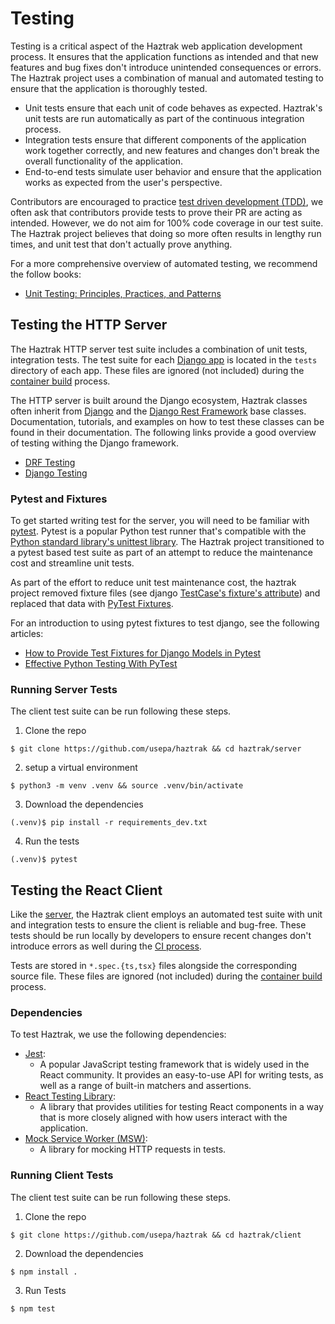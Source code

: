 # Testing

Testing is a critical aspect of the Haztrak web application development process.
It ensures that the application functions as intended and that new features and
bug fixes don't introduce unintended consequences or errors. The Haztrak project uses a
combination of manual and automated testing to ensure that the application is
thoroughly tested.

- Unit tests ensure that each unit of code behaves as expected. Haztrak's unit
  tests are run automatically as part of the continuous integration process.
- Integration tests ensure that different components of the application work
  together correctly, and new features and changes don't break the overall
  functionality of the application.
- End-to-end tests simulate user behavior and ensure that the application works
  as expected from the user's perspective.

Contributors are encouraged to practice [test driven development (TDD)](), we
often ask that contributors provide tests to prove their PR are acting as intended.
However, we do not aim for 100% code coverage in our test suite. The Haztrak project
believes that doing so more often results in lengthy run times,
and unit test that don't actually prove anything.

For a more comprehensive overview of automated testing, we recommend the follow books:

- [Unit Testing: Principles, Practices, and Patterns ](https://www.goodreads.com/en/book/show/48927138)

## Testing the HTTP Server

The Haztrak HTTP server test suite includes a combination of unit tests,
integration tests. The test suite for each [Django app](https://docs.djangoproject.com/en/4.1/intro/tutorial07/)
is located in the `tests` directory of each app. These files
are ignored (not included) during the [container build](../development/cd.md#2-docker-build)
process.

The HTTP server is built around the Django ecosystem, Haztrak classes often
inherit from [Django](https://www.djangoproject.com/) and the
[Django Rest Framework](https://www.django-rest-framework.org/) base classes.
Documentation, tutorials, and examples on how to test these classes can be found
in their documentation. The following links provide a good overview of testing
withing the Django framework.

- [DRF Testing](https://www.django-rest-framework.org/api-guide/testing/)
- [Django Testing](https://docs.djangoproject.com/en/4.1/topics/testing/)

### Pytest and Fixtures

To get started writing test for the server, you will need to be familiar with
[pytest](https://docs.pytest.org/en/7.2.x/).
Pytest is a popular Python test runner that's compatible with the
[Python standard library's unittest library](https://docs.python.org/3/library/unittest.html).
The Haztrak project transitioned to a pytest based test suite as part of an attempt
to reduce the maintenance cost and streamline unit tests.

As part of the effort to reduce unit test maintenance cost, the haztrak project removed fixture files
(see
django [TestCase's fixture's attribute](https://docs.djangoproject.com/en/4.1/topics/testing/tools/#fixture-loading))
and replaced that data with [PyTest Fixtures](https://docs.pytest.org/en/7.2.x/reference/reference.html#fixtures).

For an introduction to using pytest fixtures to test django, see the following articles:

- [How to Provide Test Fixtures for Django Models in Pytest](https://realpython.com/django-pytest-fixtures/)
- [Effective Python Testing With PyTest](https://realpython.com/pytest-python-testing/)

### Running Server Tests

The client test suite can be run following these steps.

1. Clone the repo

```shell
$ git clone https://github.com/usepa/haztrak && cd haztrak/server
```

2. setup a virtual environment

```shell
$ python3 -m venv .venv && source .venv/bin/activate
```

3. Download the dependencies

```shell
(.venv)$ pip install -r requirements_dev.txt
```

4. Run the tests

```shell
(.venv)$ pytest
```

## Testing the React Client

Like the [server](#testing-the-http-server), the Haztrak client employs an
automated test suite with unit and integration tests to ensure the client is
reliable and bug-free. These tests should be run locally by developers to ensure
recent changes don't introduce errors as well during the [CI process](../development/ci.md).

Tests are stored in `*.spec.{ts,tsx}` files alongside the corresponding source file.
These files are ignored (not included) during the [container build](../development/cd.md#2-docker-build)
process.

### Dependencies

To test Haztrak, we use the following dependencies:

- [Jest](https://jestjs.io/):
  - A popular JavaScript testing framework that is widely used in the React
    community. It provides an easy-to-use API for writing tests, as well as a range
    of built-in matchers and assertions.
- [React Testing Library](https://testing-library.com/docs/react-testing-library/intro/):
  - A library that provides utilities for testing React components in a way that
    is more closely aligned with how users interact with the application.
- [Mock Service Worker (MSW)](https://mswjs.io/):
  - A library for mocking HTTP requests in tests.

### Running Client Tests

The client test suite can be run following these steps.

1. Clone the repo

```shell
$ git clone https://github.com/usepa/haztrak && cd haztrak/client
```

2. Download the dependencies

```shell
$ npm install .
```

3. Run Tests

```shell
$ npm test
```
